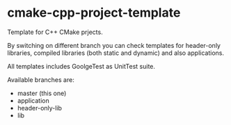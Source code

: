 # cmake-cpp-project-template
Template for C++ CMake prjects.

By switching on different branch you can check templates for header-only libraries, compiled libraries (both static and dynamic) and also applications.

All templates includes GoolgeTest as UnitTest suite.

Available branches are:
* master (this one)
* application
* header-only-lib
* lib